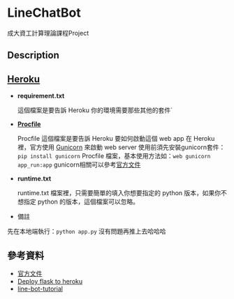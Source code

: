# LineChatBot
成大資工計算理論課程Project

## Description



## [Heroku](https://dashboard.heroku.com/)

* **requirement.txt**

    這個檔案是要告訴 Heroku 你的環境需要那些其他的套件`

* **[Procfile](https://devcenter.heroku.com/articles/procfile)**

    Procfile 這個檔案是要告訴 Heroku 要如何啟動這個 web app
    在 Heroku 裡，官方使用 [Gunicorn](http://gunicorn.org/) 來啟動 web server
    使用前須先安裝gunicorn套件：`pip install gunicorn`
    Procfile 檔案，基本使用方法如：`web gunicorn app_run:app`
    gunicorn相關可以參考[官方文件](https://devcenter.heroku.com/articles/python-gunicorn#adding-gunicorn-to-your-application)


* **runtime.txt**

    runtime.txt 檔案裡，只需要簡單的填入你想要指定的 python 版本，如果你不想指定 python 的版本，這個檔案可以忽略。

* 備註

先在本地端執行：`python app.py`
沒有問題再推上去哈哈哈
## 參考資料

* [官方文件](https://devcenter.heroku.com/articles/getting-started-with-python)
* [Deploy flask to heroku](https://github.com/twtrubiks/Deploying-Flask-To-Heroku)
* [line-bot-tutorial](https://github.com/twtrubiks/line-bot-tutorial)
